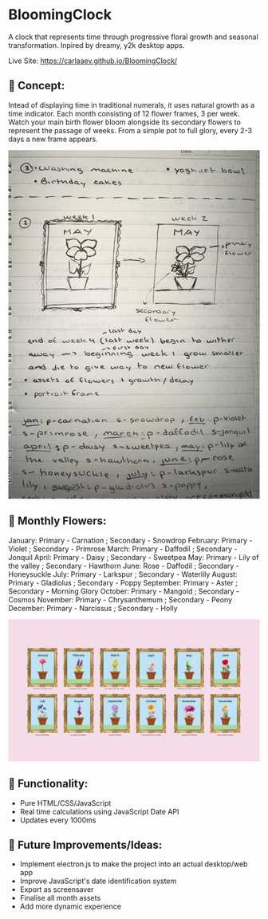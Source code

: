 # BloomingClock
A clock that represents time through progressive floral growth and seasonal transformation.​ Inpired by dreamy, y2k desktop apps.

Live Site: https://carlaaev.github.io/BloomingClock/

## 🌷 Concept:
Intead of displaying time in traditional numerals, it uses natural growth as a time indicator. Each month consisting of 12 flower frames, 3 per week. Watch your main birth flower bloom alongside its secondary flowers to represent the passage of weeks. From a simple pot to full glory, every 2-3 days a new frame appears.

![Sketch](sketches/photo2.jpg)

## 🌿 Monthly Flowers:
January: Primary - Carnation ; Secondary - Snowdrop
February: Primary - Violet ; Secondary - Primrose
March: Primary - Daffodil ; Secondary - Jonquil
April: Primary - Daisy ; Secondary - Sweetpea
May: Primary - Lily of the valley ; Secondary - Hawthorn
June: Rose - Daffodil ; Secondary - Honeysuckle
July: Primary - Larkspur ; Secondary - Waterlily
August: Primary - Gladiolus ; Secondary - Poppy
September: Primary - Aster ; Secondary - Morning Glory
October: Primary - Mangold ; Secondary - Cosmos
November: Primary - Chrysanthemum ; Secondary - Peony
December: Primary - Narcissus ; Secondary - Holly

![Visual Layout](sketches/Board.jpg)

## 🌺 Functionality:
- Pure HTML/CSS/JavaScript
- Real time calculations using JavaScript Date API
- Updates every 1000ms


## 🍃 Future Improvements/Ideas:
- Implement electron.js to make the project into an actual desktop/web app
- Improve JavaScript's date identification system
- Export as screensaver
- Finalise all month assets
- Add more dynamic experience